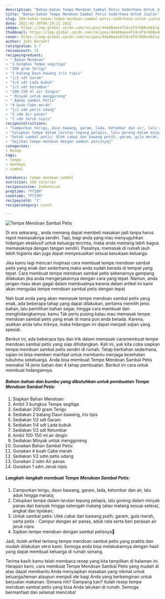 ```yaml
---
description: "Bahan-bahan Tempe Mendoan Sambal Petis Sederhana Untuk Jualan"
title: "Bahan-bahan Tempe Mendoan Sambal Petis Sederhana Untuk Jualan"
slug: 389-bahan-bahan-tempe-mendoan-sambal-petis-sederhana-untuk-jualan
date: 2021-01-30T06:19:21.102Z
image: https://img-global.cpcdn.com/recipes/44a80aee4f24cd74/680x482cq70/tempe-mendoan-sambal-petis-foto-resep-utama.jpg
thumbnail: https://img-global.cpcdn.com/recipes/44a80aee4f24cd74/680x482cq70/tempe-mendoan-sambal-petis-foto-resep-utama.jpg
cover: https://img-global.cpcdn.com/recipes/44a80aee4f24cd74/680x482cq70/tempe-mendoan-sambal-petis-foto-resep-utama.jpg
author: John Barnett
ratingvalue: 4.7
reviewcount: 15
recipeingredient:
- " Bahan Mendoan"
- "3 bungkus Tempe segitiga"
- "200 gram Terigu"
- "2 batang Daun bawang iris tipis"
- "1/2 sdt Garam"
- "1/4 sdt Lada bubuk"
- "1/2 sdt Ketumbar"
- "100-150 ml air dingin"
- " Minyak untuk menggoreng"
- " Bahan Sambel Petis"
- "4 buah Cabe merah"
- "1/2 sdm petis udang"
- "2 sdm Air panas"
- "1 sdm Jeruk nipis"
recipeinstructions:
- "Campurkan terigu, daun bawang, garam, lada, ketumbar dan air, lalu aduk hingga merata;"
- "Celupkan tempe dalam larutan tepung pelapis, lalu goreng dalam minyak panas dan banyak hingga setengah matang (atau matang sesuai selera), angkat dan tipiskan;"
- "Untuk sambal petis: Ulek cabai dan bawang putih, garam, gula merah, serta petis Campur dengan air panas, aduk rata serta beri perasan air jeruk nipis."
- "Sajikan tempe mendoan dengan sambal petisnya🥰"
categories:
- Resep
tags:
- tempe
- mendoan
- sambal

katakunci: tempe mendoan sambal 
nutrition: 168 calories
recipecuisine: Indonesian
preptime: "PT18M"
cooktime: "PT33M"
recipeyield: "1"
recipecategory: Lunch

---
```



![Tempe Mendoan Sambal Petis](https://img-global.cpcdn.com/recipes/44a80aee4f24cd74/680x482cq70/tempe-mendoan-sambal-petis-foto-resep-utama.jpg)

Di era  sekarang , anda memang dapat membeli masakan jadi tanpa harus repot memasaknya sendiri. Tapi, bagi anda yang mau menyuguhkan hidangan eksklusif untuk keluarga tercinta, maka anda memang lebih bagus memasaknya dengan tangan sendiri. Pasalnya, memasak di rumah jauh lebih higienis dan juga dapat menyesuaikan sesuai kesukaan keluarga.

Jika kamu lagi mencari inspirasi cara membuat tempe mendoan sambal petis yang enak dan sederhana,maka anda sudah berada di tempat yang tepat. Cara membuat tempe mendoan sambal petis  sebenarnya gampang dilakukan jika anda mengerjakannya dengan cara yang tepat. Namun, anda jangan risau akan gagal dalam membuatnya 
karena dalam artikel ini kami akan mengulas tempe mendoan sambal petis dengan tepat.  



Nah buat anda yang akan memasak tempe mendoan sambal petis yang enak, ada beberapa tahap yang dapat dilakukan, pertama memilih jenis bahan, lalu pemilihan bahan segar, hingga cara membuat dan menghidangkannya. kamu Tak perlu pusing kalau mau memasak tempe mendoan sambal petis yang enak di mana pun anda berada. Karena, asalkan anda  tahu triknya, maka hidangan ini dapat menjadi sajian yang spesial.

Berikut ini, ada beberapa tips dan trik dalam memasak caramembuat tempe mendoan sambal petis yang siap dihidangkan. Kali ini, yuk kita coba siapkan tempe mendoan sambal petis sendiri di rumah. Tetap berbahan sederhana, sajian ini bisa memberi manfaat untuk membantu menjaga kesehatan tubuhmu sekeluarga. Anda bisa membuat Tempe Mendoan Sambal Petis memakai 14 jenis bahan dan 4 tahap pembuatan. Berikut ini cara untuk membuat hidangannya.

<!--inarticleads1-->

##### Bahan-bahan dan bumbu yang dibutuhkan untuk pembuatan Tempe Mendoan Sambal Petis:

1. Siapkan  Bahan Mendoan:
1. Ambil 3 bungkus Tempe segitiga
1. Sediakan 200 gram Terigu
1. Sediakan 2 batang Daun bawang, iris tipis
1. Sediakan 1/2 sdt Garam
1. Sediakan 1/4 sdt Lada bubuk
1. Sediakan 1/2 sdt Ketumbar
1. Ambil 100-150 ml air dingin
1. Sediakan  Minyak untuk menggoreng
1. Gunakan  Bahan Sambel Petis:
1. Gunakan 4 buah Cabe merah
1. Sediakan 1/2 sdm petis udang
1. Gunakan 2 sdm Air panas
1. Gunakan 1 sdm Jeruk nipis




<!--inarticleads2-->

##### Langkah-langkah membuat Tempe Mendoan Sambal Petis:

1. Campurkan terigu, daun bawang, garam, lada, ketumbar dan air, lalu aduk hingga merata;
1. Celupkan tempe dalam larutan tepung pelapis, lalu goreng dalam minyak panas dan banyak hingga setengah matang (atau matang sesuai selera), angkat dan tipiskan;
1. Untuk sambal petis: Ulek cabai dan bawang putih, garam, gula merah, serta petis - Campur dengan air panas, aduk rata serta beri perasan air jeruk nipis.
1. Sajikan tempe mendoan dengan sambal petisnya🥰




Jadi, itulah artikel tentang  tempe mendoan sambal petis  yang praktis dan mudah dilakukan versi kami. Semoga anda bisa melakukannya dengan hasil yang dapat membuat keluarga di rumah senang. 

Terima kasih kamu telah membaca resep yang kita tampilkan di halaman ini. Harapan kami, cara membuat  Tempe Mendoan Sambal Petis yang mudah di atas dapat membantu Anda menyiapkan masakan yang nikmat untuk keluarga/teman ataupun menjadi ide bagi Anda yang berkeinginan untuk berjualan makanan. Gimana nih? Gampang kan? Itulah resep tempe mendoan sambal petis yang bisa Anda lakukan di rumah. Semoga bermanfaat dan selamat mencoba!

